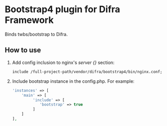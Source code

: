 # Bootstrap4 plugin for Difra Framework

Binds twbs/bootstrap to Difra.

## How to use

1. Add config inclusion to nginx's *server {}* section:
    ```
    include /full-project-path/vendor/difra/bootstrap4/bin/nginx.conf;
    ```
1. Include bootstrap instance in the config.php. For example:
    ```php
    'instances' => [
        'main' => [
             'include' => [
                'bootstrap' => true
             ]
        ]
    ],
    ```
